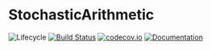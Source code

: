 # StochasticArithmetic

![Lifecycle](https://img.shields.io/badge/lifecycle-experimental-orange.svg)<!--
![Lifecycle](https://img.shields.io/badge/lifecycle-maturing-blue.svg)
![Lifecycle](https://img.shields.io/badge/lifecycle-stable-green.svg)
![Lifecycle](https://img.shields.io/badge/lifecycle-retired-orange.svg)
![Lifecycle](https://img.shields.io/badge/lifecycle-archived-red.svg)
![Lifecycle](https://img.shields.io/badge/lifecycle-dormant-blue.svg) -->
[![Build Status](https://travis-ci.org/ffevotte/StochasticArithmetic.jl.svg?branch=master)](https://travis-ci.org/ffevotte/StochasticArithmetic.jl)
[![codecov.io](http://codecov.io/github/ffevotte/StochasticArithmetic.jl/coverage.svg?branch=master)](http://codecov.io/github/ffevotte/StochasticArithmetic.jl?branch=master)
[![Documentation](https://img.shields.io/badge/docs-latest-blue.svg)](https://ffevotte.github.io/StochasticArithmetic.jl/latest/)


